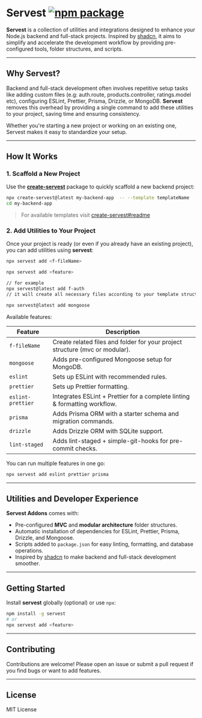 # Servest <a href="https://npmjs.com/package/servest"><img src="https://img.shields.io/npm/v/servest" alt="npm package"></a>

**Servest** is a collection of utilities and integrations designed to enhance your Node.js backend and full-stack projects. Inspired by [shadcn](https://github.com/shadcn), it aims to simplify and accelerate the development workflow by providing pre-configured tools, folder structures, and scripts.

---

## Why Servest?

Backend and full-stack development often involves repetitive setup tasks like adding custom files (e.g: auth.route, products.controller, ratings.model etc), configuring ESLint, Prettier, Prisma, Drizzle, or MongoDB. **Servest** removes this overhead by providing a single command to add these utilities to your project, saving time and ensuring consistency.

Whether you're starting a new project or working on an existing one, Servest makes it easy to standardize your setup.

---

## How It Works

### 1. Scaffold a New Project

Use the **[create-servest](https://www.npmjs.com/package/create-servest)** package to quickly scaffold a new backend project:

```bash
npx create-servest@latest my-backend-app  -- --template templateName
cd my-backend-app
```

> For available templates visit [create-servest#readme](https://github.com/dev-rashedin/servest/tree/main/packages/create-servest#readme)

### 2. Add Utilities to Your Project

Once your project is ready (or even if you already have an existing project), you can add utilities using **servest**:

```bash
npx servest add <f-fileName>
```

```bash
npx servest add <feature>
```

```bash
// for example
npx servest@latest add f-auth
// it will create all necessary files according to your template structure (mvc or modular), if the necessary folder does not exist, it will create them as well

npx servest@latest add mongoose
```

Available features:

| Feature           | Description                                                                  |
| ----------------- | ---------------------------------------------------------------------------- |
| `f-fileName`      | Create related files and folder for your project structure (mvc or modular). |
| `mongoose`        | Adds pre-configured Mongoose setup for MongoDB.                              |
| `eslint`          | Sets up ESLint with recommended rules.                                       |
| `prettier`        | Sets up Prettier formatting.                                                 |
| `eslint-prettier` | Integrates ESLint + Prettier for a complete linting & formatting workflow.   |
| `prisma`          | Adds Prisma ORM with a starter schema and migration commands.                |
| `drizzle`         | Adds Drizzle ORM with SQLite support.                                        |
| `lint-staged`     | Adds lint-staged + simple-git-hooks for pre-commit checks.                   |

You can run multiple features in one go:

```bash
npx servest add eslint prettier prisma
```

---

## Utilities and Developer Experience

**Servest Addons** comes with:

- Pre-configured **MVC** and **modular architecture** folder structures.
- Automatic installation of dependencies for ESLint, Prettier, Prisma, Drizzle, and Mongoose.
- Scripts added to `package.json` for easy linting, formatting, and database operations.
- Inspired by [shadcn](https://github.com/shadcn) to make backend and full-stack development smoother.

---

## Getting Started

Install **servest** globally (optional) or use `npx`:

```bash
npm install -g servest
# or
npx servest add <feature>
```

---

## Contributing

Contributions are welcome! Please open an issue or submit a pull request if you find bugs or want to add features.

---

## License

MIT License
